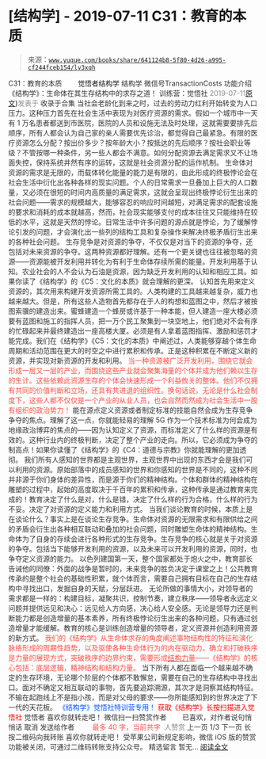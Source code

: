 # [结构学] - 2019-07-11 C31：教育的本质

> 来源：[`www.yuque.com/books/share/641124b8-5f80-4d26-a995-cf244fceb154/ly3xqh`](https://www.yuque.com/books/share/641124b8-5f80-4d26-a995-cf244fceb154/ly3xqh)

<ne-p id="520f42f3293818f927861ebbd5b15da4_p_0" data-lake-id="520f42f3293818f927861ebbd5b15da4_p_0"><ne-text id="u8bdfdfbc" style="color: rgb(51, 51, 51);">C31：教育的本质</ne-text></ne-p> <ne-p id="14b583189a41627a7e70f3dcc823496d" data-lake-id="14b583189a41627a7e70f3dcc823496d"><ne-text id="ub225b2b8" ne-fontsize="12" style="color: rgb(255, 255, 255);">原创</ne-text><ne-text id="uc2281393" ne-fontsize="14">觉悟者</ne-text><ne-text id="u721f5fd9" ne-fontsize="14">结构学</ne-text></ne-p> <ne-p id="7464fd9205a2b43dc2ef9c49699ad760" data-lake-id="7464fd9205a2b43dc2ef9c49699ad760"><ne-text id="ufd206b0c" ne-fontsize="14" ne-bold="true" style="color: rgb(51, 51, 51);">结构学</ne-text></ne-p> <ne-p id="bddcd8b6568f3fcd27cdbd0d5248dc29" data-lake-id="bddcd8b6568f3fcd27cdbd0d5248dc29"><ne-text id="ufd51e84c" ne-fontsize="14" style="color: rgb(51, 51, 51);">微信号</ne-text><ne-text id="u78c1c238" ne-fontsize="14" style="color: rgb(51, 51, 51);">TransactionCosts</ne-text></ne-p> <ne-p id="4714b99efe23a9a2a10e846899cf602f" data-lake-id="4714b99efe23a9a2a10e846899cf602f"><ne-text id="u4ee5f9a7" ne-fontsize="14" style="color: rgb(51, 51, 51);">功能介绍</ne-text><ne-text id="uefbd33d2" ne-fontsize="14" style="color: rgb(51, 51, 51);">《结构学》：生命体在其生存结构中的求存之道！ 训练营：觉悟社</ne-text></ne-p> <ne-p id="35f0e1ac224c3a9397abec71f09ce5ff" data-lake-id="35f0e1ac224c3a9397abec71f09ce5ff"><ne-text id="uaa4d005e" style="color: rgb(140, 140, 140);">2019-07-11</ne-text>[<ne-text id="uc5894bcf" ne-fontsize="14">原文</ne-text>](https://mp.weixin.qq.com/s?__biz=MzIzMDYwOTM0Mg==&mid=2247484065&idx=1&sn=5712ab8593e2fe3f2194198772df9f53&chksm=e8b19a70dfc61366ea328bb0307ef7528f0491621384336a88396a15d0561d8c896a476818e5#rd))<ne-text id="ubf4788f9" ne-fontsize="14" style="color: rgb(140, 140, 140);">发表于</ne-text></ne-p> <ne-p id="25798c70cb81da0c8630147ba6b2a0a2" data-lake-id="25798c70cb81da0c8630147ba6b2a0a2"><ne-text id="ucad3835a" style="color: rgb(51, 51, 51);">收录于合集</ne-text></ne-p> <ne-p id="c2a31239b49b3c7bcf3c92b6c1a1170b" data-lake-id="c2a31239b49b3c7bcf3c92b6c1a1170b"><ne-text id="udd68f9be" style="color: rgb(51, 51, 51);">当社会老龄化到来之时，过去的劳动力红利开始转变为人口压力。这种压力首先在社会生活中表现为对医疗资源的需求。假如一个城市中一天有 1 万名患者都送到市医院，医院的人员和设施无法及时处理，这就需要要排先后顺序，所有人都会认为自己家的亲人需要优先诊治，都觉得自己最紧急。有限的医疗资源怎么分配？按出价多少？按年龄大小？按抵达的先后顺序？按社会职业等级？不管按哪一种条件，另一些人都会不满意。如何分配资源去满足需求又不让场面失控，保持系统井然有序的运转，这就是社会资源分配的运作机制。</ne-text></ne-p> <ne-p id="55a58de3a2ce79b708fa8fefa05a5546" data-lake-id="55a58de3a2ce79b708fa8fefa05a5546"><ne-text id="u5b52527c" style="color: rgb(51, 51, 51);">生命体对资源的需求是无限的，而载体转化能量的能力是有限的，由此形成的终极悖论会在社会生活中衍化出各种各样的现实问题。个人的日常需求一旦叠加上巨大的人口数量，又必须在很短的时间内高质量的满足需求，这就会呈现出终极悖论衍生出来的社会问题——需求的规模越大，能够容忍的响应时间越短，对满足需求的配套设施的要求和消耗的成本就越高，然而，社会现实能够支付的成本往往又只能维持在较低的水平，这就是天然的悖论。日常生活中许多问题的源点就是悖论，为了缓解悖论引发的问题，才会演化出一些列的结构工具和复杂操作来解决终极矛盾衍生出来的各种社会问题。</ne-text></ne-p> <ne-p id="6592b37bec854827fb96886e8429e155" data-lake-id="6592b37bec854827fb96886e8429e155"><ne-text id="ua7f5cf3f" style="color: rgb(51, 51, 51);">生存竞争是对资源的争夺，不仅仅是对当下的资源的争夺，还包括对未来资源的争夺。这两种资源都好理解。还有一个更关键也往往被忽略的资源——资源能被开发利用并转化为有利于生命体存续所需的能量。开发利用基于认知。农业社会的人不会认为石油是资源，因为缺乏开发利用的认知和相应工具。如果你读了《结构学》的《C5：文化的本质》就会理解的更深。</ne-text></ne-p> <ne-p id="7eeb37f092080b9e3ce6e658aa9ced6f" data-lake-id="7eeb37f092080b9e3ce6e658aa9ced6f"><ne-text id="u08f390b4" ne-bold="true" style="color: rgb(51, 51, 51);">认知首先用来定义资源的，其次用来构建开发资源所需工具的。</ne-text><ne-text id="u7131786d" style="color: rgb(51, 51, 51);">人类构建的工具越来越复杂，威力也越来越大。但是，所有这些人造物首先都存在于人的构想和蓝图之中，然后才被按图索骥的建造出来。蜜蜂建造一个蜂房或许基于一种本能，但人建造一座大楼必须要有蓝图和施工的指挥人员，把一万个民工聚集到一块空地上，他们绝对不会有序的忙碌起来并最终建造出一座高楼大厦。必须是有人拿着蓝图指挥、激励和惩罚才能完成。</ne-text><ne-text id="u656dff7e" ne-bold="true" style="color: rgb(51, 51, 51);">我们在《结构学》《C5：文化的本质》中阐述过，人类能够穿越个体生命周期和活动范围在更大的时空之中进行累积和传承。正是这种积累在不断定义新的资源，并实现对新资源的开发和利用。</ne-text></ne-p> <ne-p id="99b4d2622da3f440cdcf02427c9f2b5f" data-lake-id="99b4d2622da3f440cdcf02427c9f2b5f"><ne-text id="u153fe083" style="color: rgb(255, 76, 65);">当一种资源被广泛开发利用，围绕它就会形成一层又一层的产业，而围绕这些产业就会聚集海量的个体并成为他们赖以生存的生计。这些依赖此资源生存的个体会快速形成一个利益攸关的整体。他们不仅拥有共同的价值判断和立场，还具有共进退的组织性。换句话说，无论是什么社会制度下，这些人都不仅仅是一个产业的从业人员，也会自然而然成为社会生活中一股有组织的政治势力！</ne-text></ne-p> <ne-p id="19aae6f68690431f813cf993737fd3af" data-lake-id="19aae6f68690431f813cf993737fd3af"><ne-text id="u05fa1576" ne-bold="true" style="color: rgb(51, 51, 51);">能在源点定义资源或者制定标准的技能自然会成为生存竞争争夺的焦点。理解了这一点，你就能轻易的理解 5G 作为一个技术标准为何会成为地缘政治博弈的焦点的——因为认知定义了资源，而标准定义了什么样的资源是有效的。这种行业内的终极判断，决定了整个产业的走向。所以，它必须成为争夺的制高点！如果你读懂了《结构学》的《C4：道德与宗教》你就能理解的更加透彻。</ne-text></ne-p> <ne-p id="a707cb75f38bfd5d4d49b0e5a28deb11" data-lake-id="a707cb75f38bfd5d4d49b0e5a28deb11"><ne-text id="u1a9c7406" style="color: rgb(51, 51, 51);">我们所有人感知的世界都是主观世界，主观世界中出现的东西才会是我们可以利用的资源。原始部落中的成员感知的世界和你感知的世界是不同的，这种不同并非源于你们身体的差异性，而是源于你们的精神结构。个体和群体的精神结构在雕塑的过程中，起始的高度取决于千百年的累积和传承，这种传承是通过教育来完成的！</ne-text><ne-text id="u2a237e1b" ne-bold="true" style="color: rgb(51, 51, 51);">教育决定了什么是对，什么是错，决定了什么样的行为合格，什么样的行为不妥。决定了对资源的定义能力和利用方式。</ne-text></ne-p> <ne-p id="8962887c24b0acbeafd27afad09cd7e5" data-lake-id="8962887c24b0acbeafd27afad09cd7e5"><ne-text id="u91c16cc6" ne-bold="true" style="color: rgb(51, 51, 51);">当我们谈论教育的时候，本质上是在谈论什么？事实上是在谈论生存竞争。</ne-text><ne-text id="u815ece95" style="color: rgb(51, 51, 51);">生命体对资源的无限需求和有限供给之间的矛盾会衍生出各种相互联动和叠加的社会问题，同时雕塑生命体的精神结构。生命体为了自身的存续会进行各种形式的生存竞争。生存竞争的核心就是关于对资源的争夺。包括当下能够开发利用的资源，以及未来可以开发利用的资源，同时，也争夺定义资源的能力。</ne-text></ne-p> <ne-p id="862b502d74f14c7bd994dd32682340af" data-lake-id="862b502d74f14c7bd994dd32682340af"><ne-text id="u7d8773c9" style="color: rgb(51, 51, 51);">以色列建国第一天，整个国家都处于炮火之中，教育部长告诫他的同僚：外面的战争是暂时的，未来竞争的胜负决定于课堂之上！公共教育传承的是整个社会的基础性积累，就个体而言，需要自己拥有目标在自己的生存结构中寻找出口，发掘自身的天赋，分层跃进。</ne-text></ne-p> <ne-p id="a72c6d4a26a677bf323d8c06f151c949" data-lake-id="a72c6d4a26a677bf323d8c06f151c949"><ne-text id="uf4d339ba" ne-bold="true" style="color: rgb(51, 51, 51);">无论所做的事情大小，对领导者的需求都是一样的：构建目标，凝聚共识，控制节奏，建立秩序——领导者永远定义问题并提供远见和决心：远见给人方向感，决心给人安全感。无论是领导力还是判断能力都是创造增量的基本素养，所有终极悖论衍生出来的各种问题，只有通过创造增量才能缓解。教育的核心是训练创造增量的领导者，定义资源并创造利用资源的新方式。</ne-text></ne-p> <ne-p id="1defcdf2ce2cc5265828beab7b438c2d" data-lake-id="1defcdf2ce2cc5265828beab7b438c2d"><ne-text id="uda4c67fa" style="color: rgb(255, 76, 65);">我们的《结构学》从生命体求存的角度阐述事物结构性的特征和演化脉络形成的周期性趋势，以及驱使各种生命体行为的内在驱动力。确立和打破秩序是力量的展现方式，突破秩序的边界约束，需要形成</ne-text>[<ne-text id="uc209e5a0" ne-underline="true" style="color: rgb(255, 76, 65);">结构力量</ne-text>](http://mp.weixin.qq.com/s?__biz=MzIzMDYwOTM0Mg==&mid=2247483942&idx=1&sn=53a6cd726a0ea5e93ef015690fa25d3b&chksm=e8b19af7dfc613e1f5509b8cebb677a6aa963a98b47438c54e89a8979374e794372cb1f0fe84&scene=21#wechat_redirect)<ne-text id="ufce31d31" style="color: rgb(255, 76, 65);">——《结构学》的核心包括：底层逻辑，精神结构和结构力量。</ne-text></ne-p> <ne-p id="b8169dc85bb7ae8d18310386d7b644b4" data-lake-id="b8169dc85bb7ae8d18310386d7b644b4"><ne-text id="ue0a2f4a9" style="color: rgb(51, 51, 51);">当下所有人都在面临一个越来越不确定的生存环境，无论哪个阶层的个体都不敢懈怠，需要在自己的生存结构中寻找出口。面对不确定又相互联动的事物，首先要追踪溯源，其次才是洞察其结构特征。不输在起跑线上不是指小孩，而是对父母的要求——你所能感知到的世界决定了下一代的天花板。</ne-text></ne-p> <ne-p id="df72f8fcfa48059604d80eb24cd41b51" data-lake-id="df72f8fcfa48059604d80eb24cd41b51" ne-alignment="center"><ne-text id="ude0397c5" ne-fontsize="13" style="color: rgb(0, 82, 255);">《结构学》觉悟社特训营专用！</ne-text></ne-p> <ne-p id="246c5a4228a50fec54d39c92e898e692" data-lake-id="246c5a4228a50fec54d39c92e898e692" ne-alignment="center"><ne-text id="u0b7323b0" style="color: rgb(255, 0, 0);">获取《结构学》</ne-text><ne-text id="u44edea11" ne-bold="true" style="color: rgb(255, 0, 0);">长按扫描进入觉悟社</ne-text></ne-p>  <ne-p id="05cb684a4876e86710f785582e9be0d8" data-lake-id="05cb684a4876e86710f785582e9be0d8" ne-alignment="center"><ne-card data-card-name="image" data-card-type="inline" id="K9B24" data-event-boundary="card" style="color: rgb(51, 51, 51);"><ne-p id="8a86f6b6af5314882e28c440b03151af" data-lake-id="8a86f6b6af5314882e28c440b03151af"><ne-text id="u69a86280" style="color: rgb(51, 51, 51);">觉悟者</ne-text></ne-p> <ne-p id="b63c50aa64470426b1c10f9e1c238fd3" data-lake-id="b63c50aa64470426b1c10f9e1c238fd3"><ne-text id="u373b0ebc" style="color: rgb(51, 51, 51);">喜欢你就转走吧！</ne-text></ne-p> <ne-p id="a96c4765999cce573424f5a6f57572d8" data-lake-id="a96c4765999cce573424f5a6f57572d8"><ne-text id="u0b325021" ne-bold="true" style="color: rgb(51, 51, 51);">微信扫一扫赞赏作者</ne-text><ne-text id="u7423d179" ne-bold="true" style="color: rgb(255, 255, 255);">赞赏</ne-text></ne-p> <ne-p id="4e355e15f766249d1c248f63364f39e0" data-lake-id="4e355e15f766249d1c248f63364f39e0"><ne-text id="u93d43ddf" style="color: rgb(51, 51, 51);">已喜欢，</ne-text><ne-text id="u7a77771d">对作者说句悄悄话</ne-text></ne-p> <ne-p id="c825eb848b9667980d77beac91a22b0f" data-lake-id="c825eb848b9667980d77beac91a22b0f"><ne-text id="u47d94f78" style="color: rgb(51, 51, 51);">取消</ne-text></ne-p> <ne-p id="94a693baf64dca2983856624af6af2ef" data-lake-id="94a693baf64dca2983856624af6af2ef"><ne-text id="ucc6aa695" ne-fontsize="14" ne-bold="true" style="color: rgb(51, 51, 51);">发送给作者</ne-text></ne-p> <ne-p id="277a1101f9a8b3b8400bf8c2759aecef" data-lake-id="277a1101f9a8b3b8400bf8c2759aecef"><ne-text id="uf4b04bca" ne-bold="true" style="color: rgb(255, 255, 255);">发送</ne-text></ne-p> <ne-p id="dcb361cc18767422078b0095b696a814" data-lake-id="dcb361cc18767422078b0095b696a814"><ne-text id="uec430345" ne-fontsize="13" style="color: rgb(250, 81, 81);">最多 40 字，当前共字</ne-text></ne-p> <ne-p id="9c78f8423ff0a61bdae3e80d15e9cf4b" data-lake-id="9c78f8423ff0a61bdae3e80d15e9cf4b"><ne-text id="ue5de6233" style="color: rgb(136, 136, 136);"> 人赞赏</ne-text></ne-p> <ne-p id="c879e58aa0e4f0ebe103f1ed19dbe55b" data-lake-id="c879e58aa0e4f0ebe103f1ed19dbe55b"><ne-text id="ud0fc6409" style="color: rgb(51, 51, 51);">上一页</ne-text> <ne-text id="uf2c35743">1</ne-text><ne-text id="ua4bb3f16" style="color: rgb(51, 51, 51);">/3 下一页</ne-text></ne-p> <ne-p id="f9c91901451e7069a09134d7e8eace82" data-lake-id="f9c91901451e7069a09134d7e8eace82"><ne-text id="ub25879a4" style="color: rgb(51, 51, 51);">长按二维码向我转账</ne-text></ne-p> <ne-p id="36f4b321846e075103905587993679a8" data-lake-id="36f4b321846e075103905587993679a8"><ne-text id="u79ad49f5" style="color: rgb(51, 51, 51);">喜欢你就转走吧！</ne-text></ne-p> <ne-p id="3ecb78a0e7ecf8f4589fbfb9c657fdb3" data-lake-id="3ecb78a0e7ecf8f4589fbfb9c657fdb3"><ne-text id="ucbc8937e" style="color: rgb(51, 51, 51);">受苹果公司新规定影响，微信 iOS 版的赞赏功能被关闭，可通过二维码转账支持公众号。</ne-text></ne-p> <ne-h3 id="0Wq2U" data-lake-id="0Wq2U"><ne-heading-ext><ne-heading-anchor></ne-heading-anchor><ne-heading-fold></ne-heading-fold></ne-heading-ext><ne-heading-content><ne-text id="uaf2f6665" ne-fontsize="16" style="color: rgb(51, 51, 51);">精选留言</ne-text></ne-heading-content></ne-h3> <ne-p id="96fd15c3cb8137a9cb053a1ee473f6d2" data-lake-id="96fd15c3cb8137a9cb053a1ee473f6d2"><ne-text id="u158be202" style="color: rgb(51, 51, 51);">暂无...</ne-text></ne-p> <ne-p id="f293f1097bee5ba74363ced4ec60087b" data-lake-id="f293f1097bee5ba74363ced4ec60087b">[<ne-text id="u19036669">阅读全文</ne-text>](https://t.zsxq.com/rz3r72r)</ne-p></ne-card></ne-p>